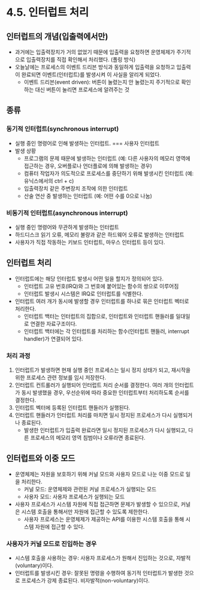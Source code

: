 # 4.5. 인터럽트 처리

## 인터럽트의 개념(입출력에서만)

- 과거에는 입출력장치가 거의 없었기 때문에 입출력을 요청하면 운영체제가 주기적으로 입출력장치를 직접 확인해서 처리했다. (폴링 방식)
- 오늘날에는 프로세스의 이벤트 드리븐 방식과 동일하게 입출력을 요청하고 입출력이 완료되면 이벤트(인터럽트)를 발생시켜 이 사실을 알리게 되었다.
  - 이벤트 드리븐(event driven): 버튼이 눌렸는지 안 눌렸는지 주기적으로 확인하는 대신 버튼이 눌리면 프로세스에 알려주는 것

## 종류

### 동기적 인터럽트(synchronous interrupt)

- 실행 중인 명령어로 인해 발생하는 인터럽트. === 사용자 인터럽트
- 발생 상황
  - 프로그램의 문제 때문에 발생하는 인터럽트 (예: 다른 사용자의 메모리 영역에 접근하는 경우, 오버플로나 언더플로에 의해 발생하는 경우)
  - 컴퓨터 작업자가 의도적으로 프로세스를 중단하기 위해 발생시킨 인터럽트 (예: 유닉스에서의 ctrl + c)
  - 입출력장치 같은 주변장치 조작에 의한 인터럽트
  - 산술 연산 중 발생하는 인터럽트 (예: 어떤 수를 0으로 나눔)

### 비동기적 인터럽트(asynchronous interrupt)

- 실행 중인 명령어와 무관하게 발생하는 인터럽트
- 하드디스크 읽기 오류, 메모리 불량과 같은 하드웨어 오류로 발생하는 인터럽트
- 사용자가 직접 작동하는 키보드 인터럽트, 마우스 인터럽트 등이 있다.

## 인터럽트 처리

- 인터럽트에는 해당 인터럽트 발생시 어떤 일을 할지가 정의되어 있다.
  - 인터럽트 고유 번호(IRQ)와 그 번호에 붙어있는 함수의 쌍으로 이루어짐
  - 인터럽트 발생시 시스템은 IRQ로 인터럽트를 식별한다.
- 인터럽트 여러 개가 동시에 발생할 경우 인터럽트를 하나로 묶은 인터럽트 벡터로 처리한다.
  - 인터럽트 백터는 인터럽트의 집합으로, 인터럽트와 인터럽트 핸들러를 일대일로 연결한 자료구조이다.
  - 인터럽트 백터에는 각 인터럽트를 처리하는 함수(인터럽트 핸들러, interrupt handler)가 연결되어 있다.

### 처리 과정

1. 인터럽트가 발생하면 현재 실행 중인 프로세스는 일시 정지 상태가 되고, 재시작을 위한 프로세스 관련 정보를 임시 저장한다.
2. 인터럽트 컨트롤러가 실행되어 인터럽트 처리 순서를 결정한다. 여러 개의 인터럽트가 동시 발생했을 경우, 우선순위에 따라 중요한 인터럽트부터 처리하도록 순서를 결정한다.
3. 인터럽트 벡터에 등록된 인터럽트 핸들러가 실행된다.
4. 인터럽트 핸들러가 인터럽트 처리를 마치면 일시 정지된 프로세스가 다시 실행되거나 종료된다.
   - 발생한 인터럽트가 입출력 완료라면 일시 정지된 프로세스가 다시 실행되고, 다른 프로세스의 메모리 영역 침범이나 오류라면 종료된다.

## 인터럽트와 이중 모드

- 운영체제는 자원을 보호하기 위해 커널 모드와 사용자 모드로 나눈 이중 모드로 일을 처리한다.
  - 커널 모드: 운영체제와 관련된 커널 프로세스가 실행되는 모드
  - 사용자 모드: 사용자 프로세스가 실행되는 모드
- 사용자 프로세스가 시스템 자원에 직접 접근하면 문제가 발생할 수 있으므로, 커널은 시스템 호출을 통해서만 자원에 접근할 수 있도록 제한한다.
  - 사용자 프로세스는 운영체제가 제공하는 API를 이용한 시스템 호출을 통해 시스템 자원에 접근할 수 있다.

### 사용자가 커널 모드로 진입하는 경우

- 시스템 호출을 사용하는 경우: 사용자 프로세스가 원해서 진입하는 것으로, 자발적(voluntary)이다.
- 인터럽트를 발생시킨 경우: 잘못된 명령을 수행하여 동기적 인터럽트가 발생한 것으로 프로세스가 강제 종료된다. 비자발적(non-voluntary)이다.
